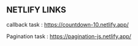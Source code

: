 NETLIFY LINKS 
----------------------------
callback task : https://countdown-10.netlify.app/  
  
Pagination task : https://pagination-js.netlify.app/  